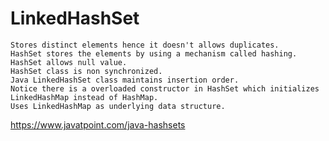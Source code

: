 # LinkedHashSet

	Stores distinct elements hence it doesn't allows duplicates.
	HashSet stores the elements by using a mechanism called hashing.
	HashSet allows null value.
	HashSet class is non synchronized.
	Java LinkedHashSet class maintains insertion order.
	Notice there is a overloaded constructor in HashSet which initializes LinkedHashMap instead of HashMap.
	Uses LinkedHashMap as underlying data structure.


https://www.javatpoint.com/java-hashsets